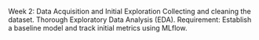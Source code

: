 Week 2: Data Acquisition and Initial Exploration
       Collecting and cleaning the dataset.
       Thorough Exploratory Data Analysis (EDA).
       Requirement: Establish a baseline model and track initial metrics using MLflow.